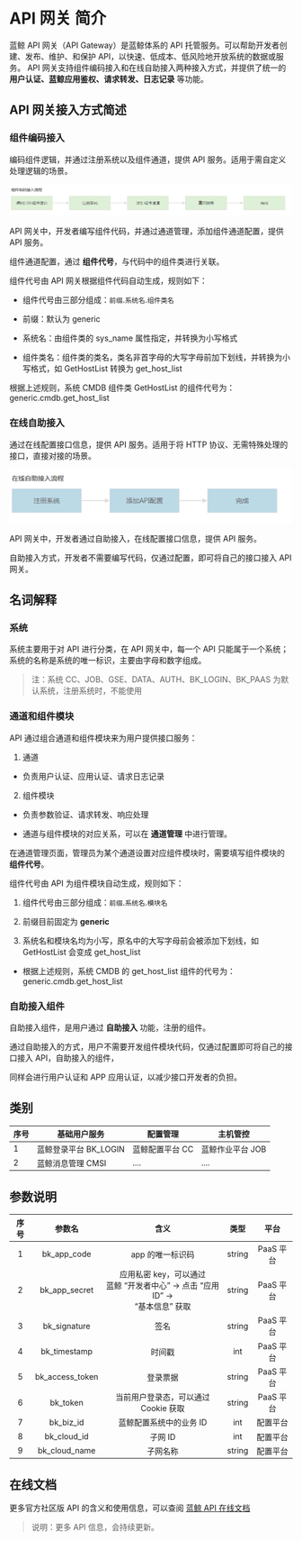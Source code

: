 # API 网关 简介

蓝鲸 API 网关（API Gateway）是蓝鲸体系的 API 托管服务。可以帮助开发者创建、发布、维护、和保护 API，以快速、低成本、低风险地开放系统的数据或服务。 API 网关支持组件编码接入和在线自助接入两种接入方式，并提供了统一的 **用户认证、蓝鲸应用鉴权、请求转发、日志记录** 等功能。

## API 网关接入方式简述

### 组件编码接入

编码组件逻辑，并通过注册系统以及组件通道，提供 API 服务。适用于需自定义处理逻辑的场景。

![](../assets/15282718574792)

API 网关中，开发者编写组件代码，并通过通道管理，添加组件通道配置，提供 API 服务。

组件通道配置，通过 **组件代号**，与代码中的组件类进行关联。

组件代号由 API 网关根据组件代码自动生成，规则如下：

- 组件代号由三部分组成：`前缀`.`系统名`.`组件类名`

- 前缀：默认为 generic

- 系统名：由组件类的 sys_name 属性指定，并转换为小写格式

- 组件类名：组件类的类名，类名非首字母的大写字母前加下划线，并转换为小写格式，如 GetHostList 转换为 get_host_list

根据上述规则，系统 CMDB 组件类 GetHostList 的组件代号为：generic.cmdb.get_host_list

### 在线自助接入

通过在线配置接口信息，提供 API 服务。适用于将 HTTP 协议、无需特殊处理的接口，直接对接的场景。

![](../assets/15282722893653)

API 网关中，开发者通过自助接入，在线配置接口信息，提供 API 服务。

自助接入方式，开发者不需要编写代码，仅通过配置，即可将自己的接口接入 API 网关。

## 名词解释

### 系统

系统主要用于对 API 进行分类，在 API 网关中，每一个 API 只能属于一个系统；系统的名称是系统的唯一标识，主要由字母和数字组成。

> 注：系统 CC、JOB、GSE、DATA、AUTH、BK_LOGIN、BK_PAAS 为默认系统，注册系统时，不能使用

### 通道和组件模块

API 通过组合通道和组件模块来为用户提供接口服务：

1) 通道

- 负责用户认证、应用认证、请求日志记录

2) 组件模块

- 负责参数验证、请求转发、响应处理

- 通道与组件模块的对应关系，可以在 **通道管理** 中进行管理。

在通道管理页面，管理员为某个通道设置对应组件模块时，需要填写组件模块的 **组件代号**。

组件代号由 API 为组件模块自动生成，规则如下：

1) 组件代号由三部分组成：`前缀`.`系统名`.`模块名`

2) 前缀目前固定为 **generic**

3) 系统名和模块名均为小写，原名中的大写字母前会被添加下划线，如 GetHostList 会变成 get_host_list

- 根据上述规则，系统 CMDB 的 get_host_list 组件的代号为：generic.cmdb.get_host_list

### 自助接入组件

自助接入组件，是用户通过 **自助接入** 功能，注册的组件。

通过自助接入的方式，用户不需要开发组件模块代码，仅通过配置即可将自己的接口接入 API，自助接入的组件，

同样会进行用户认证和 APP 应用认证，以减少接口开发者的负担。

## 类别

| 序号 | 基础用户服务 | 配置管理 | 主机管控 |
|-----| ----- | -----|---|
| 1 | 蓝鲸登录平台 BK_LOGIN| 蓝鲸配置平台 CC | 蓝鲸作业平台 JOB|
| 2 | 蓝鲸消息管理 CMSI| .... |.... |

## 参数说明

| 序号 | 参数名 | 含义 |  类型 | 平台 |
|:-----:| :-----: | :-----:|:-----: | :-----:|
| 1 | bk_app_code | app 的唯一标识码	 | string	| PaaS 平台 |
| 2 | bk_app_secret	 | 应用私密 key，可以通过 <br> 蓝鲸 “开发者中心” -> 点击 “应用 ID” -> <br> “基本信息” 获取	 | string	|  PaaS 平台 |
| 3 | bk_signature	 | 签名	 | string	| PaaS 平台 |
| 4 | bk_timestamp	 | 时间戳	 | int	| PaaS 平台 |
| 5 | bk_access_token | 	登录票据		| string	| PaaS 平台 |
| 6 | bk_token	 | 当前用户登录态，可以通过 Cookie 获取		| string	| PaaS 平台 |
| 7 | bk_biz_id	 | 蓝鲸配置系统中的业务 ID		| int	| 配置平台 |
| 8 | bk_cloud_id	 | 子网 ID	 | int	| 配置平台 |
| 9 | bk_cloud_name | 子网名称 | 	string	| 配置平台 |

## 在线文档

更多官方社区版 API 的含义和使用信息，可以查阅 [蓝鲸 API 在线文档](5.1/API文档/readme.md)

> 说明：更多 API 信息，会持续更新。
